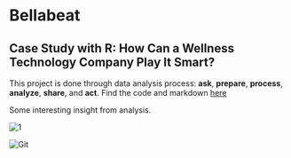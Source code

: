 # Bellabeat

## Case Study with R: How Can a Wellness Technology Company Play It Smart?<br/>

This project is done through data analysis process: **ask**, **prepare**, **process**, **analyze**, **share**, and **act**. Find the code and markdown [here](https://github.com/jundiya/Portfolio/blob/main/Bellabeat/bellabeat-jupyter.ipynb)

Some interesting insight from analysis.

![1](https://user-images.githubusercontent.com/21137726/148679007-be27d820-1d97-421e-afbe-489000558873.png)

![Git](https://user-images.githubusercontent.com/21137726/148678297-f1ae588e-d691-4c13-a910-808a5f8e40d1.png)
